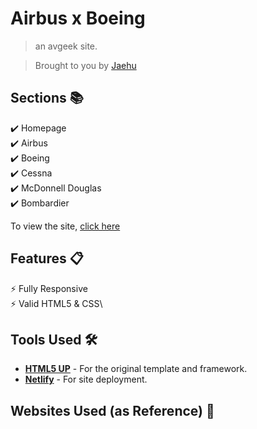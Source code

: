# Airbus x Boeing

> an avgeek site.

> Brought to you by [Jaehu](http://jaehu.ga/)

## Sections 📚

✔️ Homepage\
✔️ Airbus\
✔️ Boeing\
✔️ Cessna\
✔️ McDonnell Douglas\
✔️ Bombardier

To view the site, [click here](https://www.airbusxboeing.ga/)

## Features 📋

⚡️ Fully Responsive\
⚡️ Valid HTML5 & CSS\

## Tools Used 🛠️

- [<b>HTML5 UP</b>](https://html5up.net/) - For the original template and framework.
- [<b>Netlify</b>](https://www.netlify.com/) - For site deployment.

## Websites Used (as Reference) 📖
